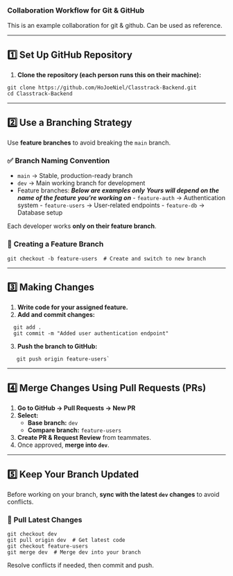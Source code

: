 ### **Collaboration Workflow for Git & GitHub**

This is an example collaboration for git & github. Can be used as reference.

---

## **1️⃣ Set Up GitHub Repository**

1.  **Clone the repository (each person runs this on their machine):**

```
git clone https://github.com/HoJoeNiel/Classtrack-Backend.git
cd Classtrack-Backend
```

---

## **2️⃣ Use a Branching Strategy**

Use **feature branches** to avoid breaking the `main` branch.

### ✅ **Branch Naming Convention**

- `main` → Stable, production-ready branch
- `dev` → Main working branch for development
- Feature branches:
  **_Below are examples only_**
  **_Yours will depend on the name of the feature you're working on_** - `feature-auth` → Authentication system - `feature-users` → User-related endpoints - `feature-db` → Database setup

Each developer works **only on their feature branch**.

### 🔀 **Creating a Feature Branch**

`git checkout -b feature-users  # Create and switch to new branch`

---

## **3️⃣ Making Changes**

1.  **Write code for your assigned feature.**
2.  **Add and commit changes:**

```
  git add .
  git commit -m "Added user authentication endpoint"
```

3.  **Push the branch to GitHub:**

```
   git push origin feature-users`
```

---

## **4️⃣ Merge Changes Using Pull Requests (PRs)**

1.  **Go to GitHub → Pull Requests → New PR**
2.  **Select:**
    - **Base branch:** `dev`
    - **Compare branch:** `feature-users`
3.  **Create PR & Request Review** from teammates.
4.  Once approved, **merge into `dev`**.

---

## **5️⃣ Keep Your Branch Updated**

Before working on your branch, **sync with the latest `dev` changes** to avoid conflicts.

### 🔄 **Pull Latest Changes**

```
git checkout dev
git pull origin dev  # Get latest code
git checkout feature-users
git merge dev  # Merge dev into your branch
```

Resolve conflicts if needed, then commit and push.
